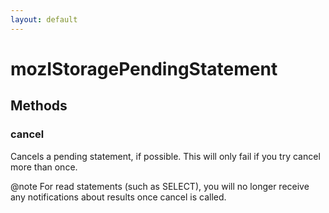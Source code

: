 ```yaml
---
layout: default
---
```


# mozIStoragePendingStatement #

## Methods ##

### cancel ###

Cancels a pending statement, if possible.  This will only fail if you try
cancel more than once.

@note For read statements (such as SELECT), you will no longer receive any
      notifications about results once cancel is called.

